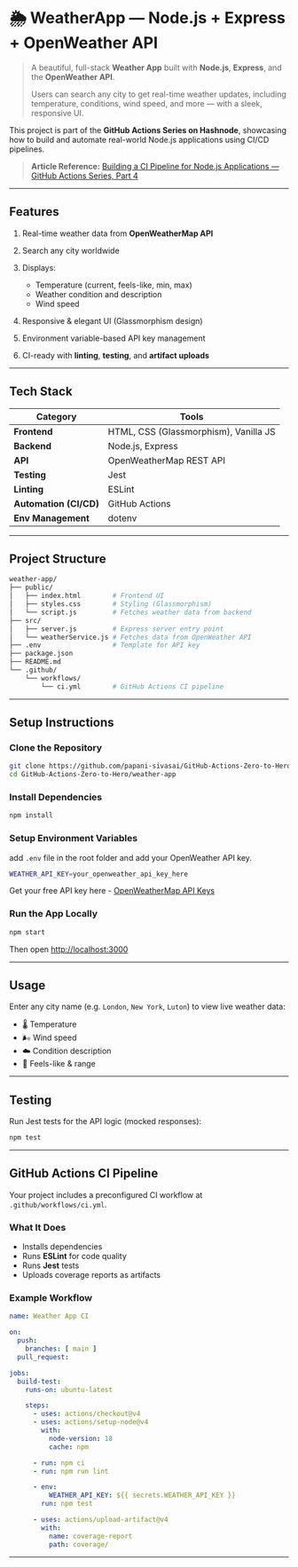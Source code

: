 # 🌦️ WeatherApp — Node.js + Express + OpenWeather API

> A beautiful, full-stack **Weather App** built with **Node.js**, **Express**, and the **OpenWeather API**.
>
> Users can search any city to get real-time weather updates, including temperature, conditions, wind speed, and more — with a sleek, responsive UI.

This project is part of the **GitHub Actions Series on Hashnode**, showcasing how to build and automate real-world Node.js applications using CI/CD pipelines.

> **Article Reference:**
> [Building a CI Pipeline for Node.js Applications — GitHub Actions Series, Part 4](#)

---

## Features

1. Real-time weather data from **OpenWeatherMap API**
2. Search any city worldwide
3. Displays:

    * Temperature (current, feels-like, min, max)
    * Weather condition and description
    * Wind speed

4. Responsive & elegant UI (Glassmorphism design)
5. Environment variable-based API key management
6. CI-ready with **linting**, **testing**, and **artifact uploads**

---

## Tech Stack

| Category               | Tools                                 |
| ---------------------- | ------------------------------------- |
| **Frontend**           | HTML, CSS (Glassmorphism), Vanilla JS |
| **Backend**            | Node.js, Express                      |
| **API**                | OpenWeatherMap REST API               |
| **Testing**            | Jest                                  |
| **Linting**            | ESLint                                |
| **Automation (CI/CD)** | GitHub Actions                        |
| **Env Management**     | dotenv                                |

---

## Project Structure

```bash
weather-app/
├── public/
│   ├── index.html        # Frontend UI
│   ├── styles.css        # Styling (Glassmorphism)
│   └── script.js         # Fetches weather data from backend
├── src/
│   ├── server.js         # Express server entry point
│   └── weatherService.js # Fetches data from OpenWeather API
├── .env                  # Template for API key
├── package.json
├── README.md
└── .github/
    └── workflows/
        └── ci.yml        # GitHub Actions CI pipeline
```

---

## Setup Instructions

### Clone the Repository

```bash
git clone https://github.com/papani-sivasai/GitHub-Actions-Zero-to-Hero.git
cd GitHub-Actions-Zero-to-Hero/weather-app
```

### Install Dependencies

```bash
npm install
```

### Setup Environment Variables

add `.env` file in the root folder and add your OpenWeather API key.

```bash
WEATHER_API_KEY=your_openweather_api_key_here
```

Get your free API key here - [OpenWeatherMap API Keys](https://home.openweathermap.org/api_keys)

### Run the App Locally

```bash
npm start
```

Then open [http://localhost:3000](http://localhost:3000)

---

## Usage

Enter any city name (e.g. `London`, `New York`, `Luton`) to view live weather data:

* 🌡️ Temperature
* 🌬️ Wind speed
* ☁️ Condition description
* 🧊 Feels-like & range

---

## Testing

Run Jest tests for the API logic (mocked responses):

```bash
npm test
```

---

## GitHub Actions CI Pipeline

Your project includes a preconfigured CI workflow at `.github/workflows/ci.yml`.

### What It Does

* Installs dependencies
* Runs **ESLint** for code quality
* Runs **Jest** tests
* Uploads coverage reports as artifacts

### Example Workflow

```yaml
name: Weather App CI

on:
  push:
    branches: [ main ]
  pull_request:

jobs:
  build-test:
    runs-on: ubuntu-latest

    steps:
      - uses: actions/checkout@v4
      - uses: actions/setup-node@v4
        with:
          node-version: 18
          cache: npm

      - run: npm ci
      - run: npm run lint

      - env:
          WEATHER_API_KEY: ${{ secrets.WEATHER_API_KEY }}
        run: npm test

      - uses: actions/upload-artifact@v4
        with:
          name: coverage-report
          path: coverage/
```

---


